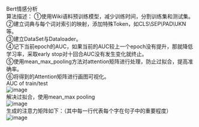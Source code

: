 Bert情感分析   
算法描述：  ①使用Wiki语料预训练模型，减少训练时间，分割训练集和测试集。  
           ②建立词典与每个词对索引的映射，添加特殊Token，如CLS\SEP\PAD\UKN等。  
                                 ③建立DataSet与Dataloader。  
                                 ④记下当前epoch的AUC，如果当前的AUC较上一个epoch没有提升，那就降低学习率，采取early stop对十回合AUC没有发生变化就终止。  
                                 ⑤使用mean_max_pooling方法对attention矩阵进行处理，防止过拟合，提高准确率。  
                                 ⑥将得到的Attention矩阵进行画图可视化。  
AUC of train/test  
![image](https://user-images.githubusercontent.com/78432083/109452111-f8e81680-7a89-11eb-8fbc-5ad713e8b52f.png)   
解决过拟合，使用mean_max pooling  
![image](https://user-images.githubusercontent.com/78432083/109452511-d4d90500-7a8a-11eb-9198-e86cbd94700b.png)  
生成的注意力矩阵如下：（其中每一行代表每个字在句子中的重要程度）  
![image](https://user-images.githubusercontent.com/78432083/109452651-34cfab80-7a8b-11eb-8768-4b7fee117a5d.png)  
